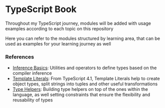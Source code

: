 # TypeScript Book

Throughout my TypeScript journey, modules will be added with usage examples according to each topic on this repository

Here you can refer to the modules structured by learning area, that can be used as examples for your learning journey as well

### References

- [Inference Basics](./src/learning/typescript-core/inference-basics.ts): Utilities and operators to define types based on the compiler inference
- [Template Literals](./src/learning/typescript-core/template-literals.ts): From TypeScript 4.1, Template Literals help to create object types, split strings into tuples and other useful transformations
- [Type Helpers](./src/learning/typescript-core/type-helpers.ts): Building type helpers on top of the ones within the language, as well setting constraints that ensure the flexibility and reusability of types
